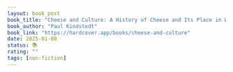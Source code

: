 ```yaml
---
layout: book_post
book_title: "Cheese and Culture: A History of Cheese and Its Place in Western Civilization"
book_author: "Paul Kindstedt"
book_link: "https://hardcover.app/books/cheese-and-culture"
date: 2025-01-08
status: 📚
rating: ""
tags: [non-fiction]
---
```

